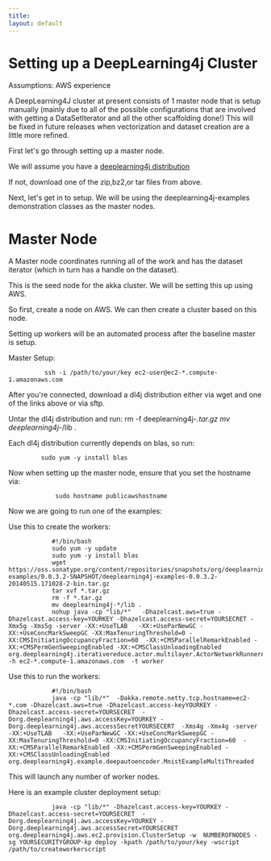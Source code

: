 ```yaml
---
title: 
layout: default
---
```



Setting up a DeepLearning4j Cluster
==========================================

Assumptions:
AWS experience


A DeepLearning4J cluster at present consists of 1 master node that is setup manually (mainly due to all of the possible configurations that are involved 
with getting a DataSetIterator and all the other scaffolding done!) This will be fixed in future releases when vectorization and dataset creation are a little more refined.

First let's go through setting up a master node.

We will assume you have a [deeplearning4j distribution](https://oss.sonatype.org/content/repositories/snapshots/org/deeplearning4j/deeplearning4j-examples/0.0.3.2-SNAPSHOT/)

If not, download one of the zip,bz2,or tar files from above.

Next, let's get in to setup. We will be using the deeplearning4j-examples demonstration classes as the master nodes.



Master Node
====================================


A Master node coordinates running all of the work and has the dataset iterator (which in turn has a handle on the dataset).

This is the seed node for the akka cluster. We will be setting this up using AWS.

So first, create a node on AWS. We can then create  a cluster based on this node.



Setting up workers will be an automated process after the baseline master is setup.



Master Setup:


              ssh -i /path/to/your/key ec2-user@ec2-*.compute-1.amazonaws.com


After you're connected, download a dl4j distribution either via wget and one of the links above or via sftp.

Untar the dl4j distribution and run:
              rm -f deeplearning4j-*.tar.gz
              mv deeplearning4j-*/lib .



Each dl4j distribution currently depends on blas, so run:


             sudo yum -y install blas


Now when setting up the master node, ensure that you set the hostname via:


                 sudo hostname publicawshostname


Now we are going to run one of the examples:




Use this to create the workers:
			


				#!/bin/bash
				sudo yum -y update
				sudo yum -y install blas
				wget https://oss.sonatype.org/content/repositories/snapshots/org/deeplearning4j/deeplearning4j-examples/0.0.3.2-SNAPSHOT/deeplearning4j-examples-0.0.3.2-20140515.171028-2-bin.tar.gz
				tar xvf *.tar.gz
				rm -f *.tar.gz
				mv deeplearning4j-*/lib .
				nohup java -cp "lib/*"   -Dhazelcast.aws=true -Dhazelcast.access-key=YOURKEY -Dhazelcast.access-secret=YOURSECRET -Xmx5g -Xms5g -server -XX:+UseTLAB   -XX:+UseParNewGC -XX:+UseConcMarkSweepGC -XX:MaxTenuringThreshold=0 -XX:CMSInitiatingOccupancyFraction=60  -XX:+CMSParallelRemarkEnabled -XX:+CMSPermGenSweepingEnabled -XX:+CMSClassUnloadingEnabled org.deeplearning4j.iterativereduce.actor.multilayer.ActorNetworkRunnerApp  -h ec2-*.compute-1.amazonaws.com  -t worker 





Use this to run the workers:


				#!/bin/bash
				java -cp "lib/*"  -Dakka.remote.netty.tcp.hostname=ec2-*.com -Dhazelcast.aws=true -Dhazelcast.access-keyYOURKEY -Dhazelcast.access-secret=YOURSECRET  -Dorg.deeplearning4j.aws.accessKey=YOURKEY -Dorg.deeplearning4j.aws.accessSecretYOURSECERT  -Xms4g -Xmx4g -server -XX:+UseTLAB   -XX:+UseParNewGC -XX:+UseConcMarkSweepGC -XX:MaxTenuringThreshold=0 -XX:CMSInitiatingOccupancyFraction=60  -XX:+CMSParallelRemarkEnabled -XX:+CMSPermGenSweepingEnabled -XX:+CMSClassUnloadingEnabled org.deeplearning4j.example.deepautoencoder.MnistExampleMultiThreaded




This will launch any number of worker nodes.

Here is an example cluster deployment setup:

				java -cp "lib/*" -Dhazelcast.access-key=YOURKEY -Dhazelcast.access-secret=YOURSECRET  -Dorg.deeplearning4j.aws.accessKey=YOURKEY -Dorg.deeplearning4j.aws.accessSecret=YOURSECRET org.deeplearning4j.aws.ec2.provision.ClusterSetup -w  NUMBEROFNODES -sg YOURSECURITYGROUP-kp deploy -kpath /path/to/your/key -wscript /path/to/createworkerscript




